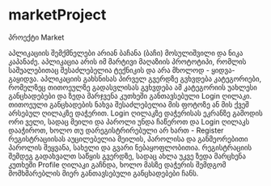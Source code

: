 # marketProject

პროექტი Market

აპლიკაციის შემქმნელები არიან ბაჩანა (ბაჩი) მოსულიშვილი და ნიკა კაპანაძე.
აპლიკაცია არის იმ მარტივი მაღაზიის პროტოტიპი, რომლის საშუალებითაც შესაძლებელია ტექნიკის და არა მხოლოდ - ყიდვა-გაყიდვა.
აპლიკაციის გახსნისას პირველ გვერდზე გვხვდება კატეგორიები, რომელზეც თითოეულზე გადასვლისას გვხვდება ამ კატეგორიის უახლესი განცხადებები და ზედა მარჯვენა კუთხეში განთავსებული Login ღილაკი.
თითოეული განცხადების ნახვა შესაძლებელია მის ფოტოზე ან მის ქვეშ არსებულ ღილაკზე დაჭერით.
Login ღილაკზე დაჭერისას ეკრანზე გამოდის ორი ველი, სადაც მეილი და პაროლი უნდა ჩაწეროთ და Login ღილაკს დააჭიროთ, ხოლო თუ დარეგისტრირებული არ ხართ - Register
რეგისტრაციისას აუცილებელია მეილის, პაროლისა და განმეორებითი პაროლის შეყვანა, სახელი და გვარი ნებაყოფლობითია.
რეგისტრაციის შემდეგ გადახვალთ საწყის გვერდზე, სადაც ახლა უკვე ზედა მარცხენა კუთხეში Profile ღილაკი გაჩნდა, ხოლო მასზე დაჭერის შემდგომ მომხმარებლის მიერ განთავსებული განცხადებები ჩანს.

